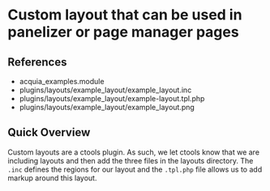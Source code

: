 # Custom layout that can be used in panelizer or page manager pages

## References
- acquia_examples.module
- plugins/layouts/example_layout/example_layout.inc
- plugins/layouts/example_layout/example-layout.tpl.php
- plugins/layouts/example_layout/example_layout.png

## Quick Overview
Custom layouts are a ctools plugin. As such, we let ctools know that we are including layouts and then add the three files in the layouts directory. The `.inc` defines the regions for our layout and the `.tpl.php` file allows us to add markup around this layout.
